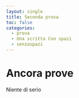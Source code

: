 ```yaml
---
layout: single
title: Seconda prova
toc: false
categories:
  - prova
  - Una scritta Con spazi
  - senzaspazi
---
```

# Ancora prove

Niente di serio
